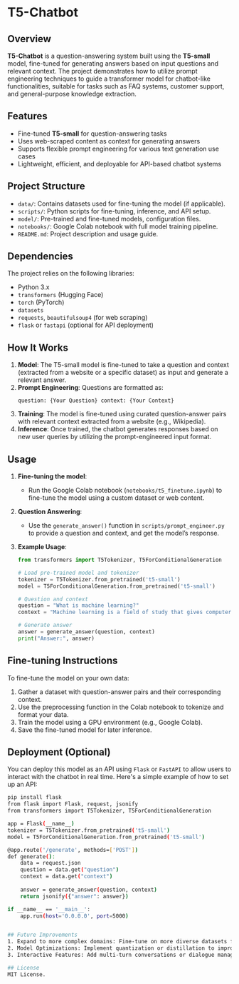 # T5-Chatbot

## Overview
**T5-Chatbot** is a question-answering system built using the **T5-small** model, fine-tuned for generating answers based on input questions and relevant context. The project demonstrates how to utilize prompt engineering techniques to guide a transformer model for chatbot-like functionalities, suitable for tasks such as FAQ systems, customer support, and general-purpose knowledge extraction.

## Features
- Fine-tuned **T5-small** for question-answering tasks
- Uses web-scraped content as context for generating answers
- Supports flexible prompt engineering for various text generation use cases
- Lightweight, efficient, and deployable for API-based chatbot systems

## Project Structure
- `data/`: Contains datasets used for fine-tuning the model (if applicable).
- `scripts/`: Python scripts for fine-tuning, inference, and API setup.
- `model/`: Pre-trained and fine-tuned models, configuration files.
- `notebooks/`: Google Colab notebook with full model training pipeline.
- `README.md`: Project description and usage guide.

## Dependencies
The project relies on the following libraries:
- Python 3.x
- `transformers` (Hugging Face)
- `torch` (PyTorch)
- `datasets`
- `requests`, `beautifulsoup4` (for web scraping)
- `flask` or `fastapi` (optional for API deployment)

## How It Works
1. **Model**: The T5-small model is fine-tuned to take a question and context (extracted from a website or a specific dataset) as input and generate a relevant answer.
2. **Prompt Engineering**: Questions are formatted as: 
    ```
    question: {Your Question} context: {Your Context}
    ```
3. **Training**: The model is fine-tuned using curated question-answer pairs with relevant context extracted from a website (e.g., Wikipedia).
4. **Inference**: Once trained, the chatbot generates responses based on new user queries by utilizing the prompt-engineered input format.

## Usage
1. **Fine-tuning the model**:
   - Run the Google Colab notebook (`notebooks/t5_finetune.ipynb`) to fine-tune the model using a custom dataset or web content.
  
2. **Question Answering**:
   - Use the `generate_answer()` function in `scripts/prompt_engineer.py` to provide a question and context, and get the model’s response.

3. **Example Usage**:
    ```python
    from transformers import T5Tokenizer, T5ForConditionalGeneration
    
    # Load pre-trained model and tokenizer
    tokenizer = T5Tokenizer.from_pretrained('t5-small')
    model = T5ForConditionalGeneration.from_pretrained('t5-small')
    
    # Question and context
    question = "What is machine learning?"
    context = "Machine learning is a field of study that gives computers the ability to learn from data."
    
    # Generate answer
    answer = generate_answer(question, context)
    print("Answer:", answer)
    ```

## Fine-tuning Instructions
To fine-tune the model on your own data:
1. Gather a dataset with question-answer pairs and their corresponding context.
2. Use the preprocessing function in the Colab notebook to tokenize and format your data.
3. Train the model using a GPU environment (e.g., Google Colab).
4. Save the fine-tuned model for later inference.

## Deployment (Optional)
You can deploy this model as an API using `Flask` or `FastAPI` to allow users to interact with the chatbot in real time. Here's a simple example of how to set up an API:

```bash
pip install flask
from flask import Flask, request, jsonify
from transformers import T5Tokenizer, T5ForConditionalGeneration

app = Flask(__name__)
tokenizer = T5Tokenizer.from_pretrained('t5-small')
model = T5ForConditionalGeneration.from_pretrained('t5-small')

@app.route('/generate', methods=['POST'])
def generate():
    data = request.json
    question = data.get("question")
    context = data.get("context")
    
    answer = generate_answer(question, context)
    return jsonify({"answer": answer})

if __name__ == '__main__':
    app.run(host='0.0.0.0', port=5000)


## Future Improvements
1. Expand to more complex domains: Fine-tune on more diverse datasets for improved generalization.
2. Model Optimizations: Implement quantization or distillation to improve performance.
3. Interactive Features: Add multi-turn conversations or dialogue management for more sophisticated chatbot behavior.

## License
MIT License.

